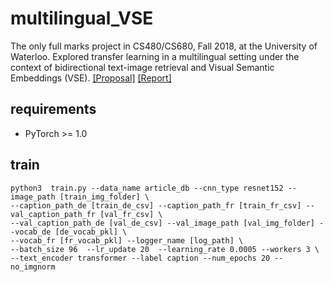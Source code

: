 # multilingual_VSE
The only full marks project in CS480/CS680, Fall 2018, at the University of Waterloo. Explored transfer learning in a multilingual setting under the context of bidirectional text-image retrieval and Visual Semantic Embeddings (VSE). [[Proposal]](http://fangyuliu.me/media/pdfs/VGCLTL_proposal.pdf) [[Report]](http://fangyuliu.me/media/pdfs/VGCLTL_report.pdf)
## requirements
- PyTorch >= 1.0

## train

```
python3  train.py --data_name article_db --cnn_type resnet152 --image_path [train_img_folder] \
--caption_path_de [train_de_csv] --caption_path_fr [train_fr_csv] --val_caption_path_fr [val_fr_csv] \
--val_caption_path_de [val_de_csv] --val_image_path [val_img_folder] --vocab_de [de_vocab_pkl] \
--vocab_fr [fr_vocab_pkl] --logger_name [log_path] \
--batch_size 96  --lr_update 20  --learning_rate 0.0005 --workers 3 \
--text_encoder transformer --label caption --num_epochs 20 --no_imgnorm
```
